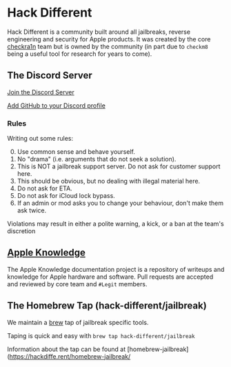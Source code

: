 # Hack Different

Hack Different is a community built around all jailbreaks, reverse engineering and security for Apple products.  It
was created by the core [checkra1n](https://checkra.in) team but is owned by the community (in part due to `checkm8`
being a useful tool for research for years to come).

## The Discord Server

[Join the Discord Server](https://discord.gg/NAxRYvysuc)

[Add GitHub to your Discord profile](LINKING)

### Rules

Writing out some rules:

0. Use common sense and behave yourself.
0. No "drama" (i.e. arguments that do not seek a solution).
0. This is NOT a jailbreak support server. Do not ask for customer support here.
0. This should be obvious, but no dealing with illegal material here.
0. Do not ask for ETA.
0. Do not ask for iCloud lock bypass.
0. If an admin or mod asks you to change your behaviour, don't make them ask twice.

Violations may result in either a polite warning, a kick, or a ban at the team's discretion

## [Apple Knowledge](https://hackdiffe.rent/apple-knowledge/)

The Apple Knowledge documentation project is a repository of writeups and knowledge for Apple hardware and software.
Pull requests are accepted and reviewed by core team and `#Legit` members.

## The Homebrew Tap (hack-different/jailbreak)

We maintain a [brew](https://brew.sh) tap of jailbreak specific tools.

Taping is quick and easy with `brew tap hack-different/jailbreak`

Information about the tap can be found at [homebrew-jailbreak](https://hackdiffe.rent/homebrew-jailbreak/
